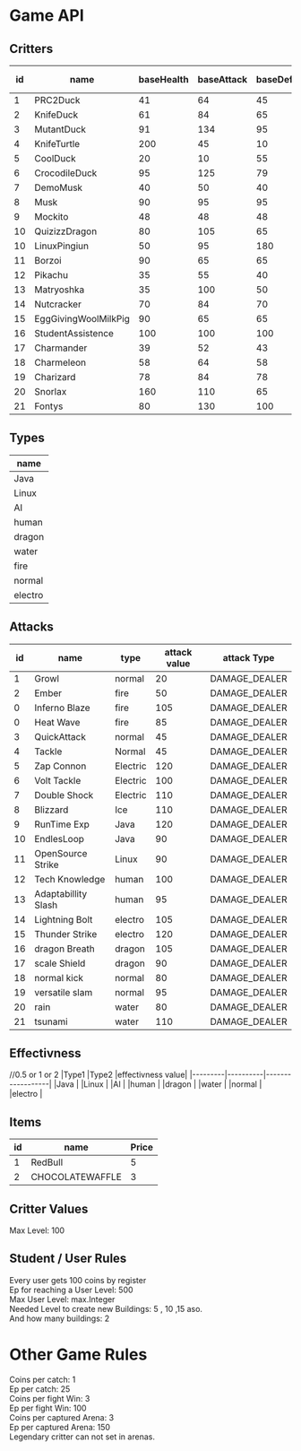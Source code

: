# Game API<br>

## Critters<br>
| id | name                | baseHealth | baseAttack | baseDefence | baseSpeed |Evolution            |Evolves at|type      |
|----|---------------------|------------|------------|-------------|-----------|---------------------|----------|----------|
| 1  | PRC2Duck            | 41         | 64         | 45          | 50        |KnifeDuck            |20        |Java      |
| 2  | KnifeDuck           | 61         | 84         | 65          | 70        |MutantDuck           |40        |water     |
| 3  | MutantDuck          | 91         | 134        | 95          | 80        |                     |          |AI        |
| 4  | KnifeTurtle         | 200        | 45         | 10          | 40        |                     |          |water     |
| 5  | CoolDuck            | 20         | 10         | 55          | 80        |CrocodileDuck        |50        |water     |
| 6  | CrocodileDuck       | 95         | 125        | 79          | 81        |                     |          |AI        |
| 7  | DemoMusk            | 40         | 50         | 40          | 90        |Musk                 |25        |human     |
| 8  | Musk                | 90         | 95         | 95          | 70        |                     |          |human     |
| 9  | Mockito             | 48         | 48         | 48          | 48        |                     |          |Java      |
| 10 | QuizizzDragon       | 80         | 105        | 65          | 130       |                     |          |dragon    |
| 10 | LinuxPingiun        | 50         | 95         | 180         | 70        |                     |          |Linux     |
| 11 | Borzoi              | 90         | 65         | 65          | 15        |                     |          |normal    |
| 12 | Pikachu             | 35         | 55         | 40          | 90        |                     |          |elektro   |
| 13 | Matryoshka          | 35         | 100        | 50          | 120       |                     |          |normal    |
| 14 | Nutcracker          | 70         | 84         | 70          | 51        |                     |          |Java      |
| 15 | EggGivingWoolMilkPig| 90         | 65         | 65          | 15        |                     |          |normal    |
| 16 | StudentAssistence   | 100        | 100        | 100         | 100       |                     |          |human     |
| 17 | Charmander          | 39         | 52         | 43          | 65        |Charmeleon           |16        |fire      |
| 18 | Charmeleon          | 58         | 64         | 58          | 80        |Charizard            |36        |fire      |
| 19 | Charizard           | 78         | 84         | 78          | 100       |                     |          |fire      |
| 20 | Snorlax             | 160        | 110        | 65          | 30        |                     |          |normal    |
| 21 | Fontys              | 80         | 130        | 100         | 110       |                     |          |dragon    |

## Types<br>
|name     |
|---------|
|Java     |
|Linux    |
|AI       |
|human    |
|dragon   |
|water    |
|fire     |
|normal   |
|electro  |

## Attacks<br>
|id  |name                |type       |attack value  |attack Type  |
|----|--------------------|-----------|--------------|-------------|
| 1  | Growl              |normal     | 20           |DAMAGE_DEALER|
| 2  | Ember              |fire       | 50           |DAMAGE_DEALER|
| 0  | Inferno Blaze      |fire       | 105          |DAMAGE_DEALER|
| 0  | Heat Wave          |fire       | 85           |DAMAGE_DEALER|
| 3  | QuickAttack        |normal     | 45           |DAMAGE_DEALER|
| 4  | Tackle             | Normal    | 45           |DAMAGE_DEALER|
| 5  | Zap Connon         | Electric  | 120          |DAMAGE_DEALER|
| 6  | Volt Tackle        | Electric  | 100          |DAMAGE_DEALER|
| 7  | Double Shock       | Electric  | 110          |DAMAGE_DEALER|
| 8  | Blizzard           | Ice       | 110          |DAMAGE_DEALER|
| 9  | RunTime Exp        | Java      | 120          |DAMAGE_DEALER|
| 10 | EndlesLoop         | Java      | 90           |DAMAGE_DEALER|
| 11 | OpenSource Strike  | Linux     | 90           |DAMAGE_DEALER|
| 12 | Tech Knowledge     | human     | 100          |DAMAGE_DEALER|
| 13 | Adaptabillity Slash| human     | 95           |DAMAGE_DEALER|
| 14 | Lightning Bolt     | electro   | 105          |DAMAGE_DEALER|
| 15 | Thunder Strike     | electro   | 120          |DAMAGE_DEALER|
| 16 | dragon Breath      | dragon    | 105          |DAMAGE_DEALER|
| 17 | scale Shield       | dragon    | 90           |DAMAGE_DEALER|
| 18 | normal kick        | normal    | 80           |DAMAGE_DEALER|
| 19 | versatile slam     | normal    | 95           |DAMAGE_DEALER|
| 20 | rain               | water     | 80           |DAMAGE_DEALER|
| 21 | tsunami            | water     | 110          |DAMAGE_DEALER|


## Effectivness<br>
//0.5 or 1 or 2
|Type1    |Type2     |effectivness value| 
|---------|----------|------------------|
|Java     |
|Linux    |
|AI       |
|human    |
|dragon   |
|water    |
|normal   |
|electro  |


## Items<br>
| id | name           | Price |
|----|----------------|-------|
| 1  | RedBull        | 5     |
| 2  | CHOCOLATEWAFFLE| 3     |

## Critter Values<br>
Max Level: 100<br>

## Student / User Rules<br>
Every user gets 100 coins by register<br>
Ep for reaching a User Level: 500 <br>
Max User Level: max.Integer<br>
Needed Level to create new Buildings: 5 , 10 ,15 aso.<br>
And how many buildings: 2<br>

# Other Game Rules<br>
Coins per catch: 1 <br>
Ep per catch: 25<br>
Coins per fight Win: 3 <br>
Ep per fight Win: 100<br>
Coins per captured Arena: 3<br>
Ep per captured Arena: 150<br>
Legendary critter can not set in arenas.<br>
